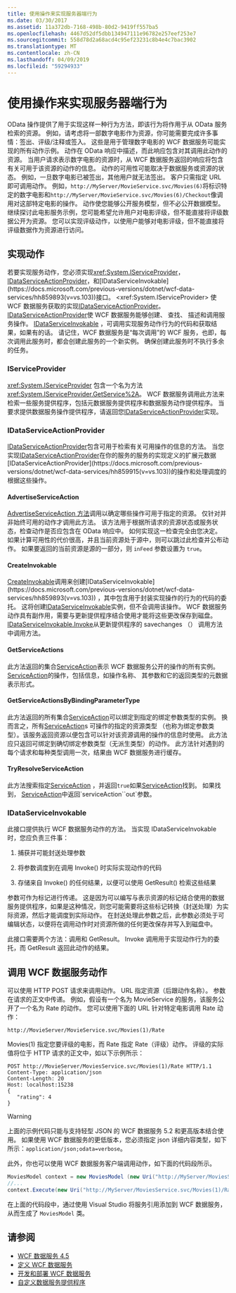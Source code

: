 ```yaml
---
title: 使用操作来实现服务器端行为
ms.date: 03/30/2017
ms.assetid: 11a372db-7168-498b-80d2-9419ff557ba5
ms.openlocfilehash: 4467d52df5dbb134947111e96782e257eef253e7
ms.sourcegitcommit: 558d78d2a68acd4c95ef23231c8b4e4c7bac3902
ms.translationtype: MT
ms.contentlocale: zh-CN
ms.lasthandoff: 04/09/2019
ms.locfileid: "59294933"
---
```

# <a name="using-actions-to-implement-server-side-behavior"></a>使用操作来实现服务器端行为

OData 操作提供了用于实现这样一种行为方法，即该行为将作用于从 OData 服务检索的资源。 例如，请考虑将一部数字电影作为资源，你可能需要完成许多事情：签出、评级/注释或签入。 这些是用于管理数字电影的 WCF 数据服务可能实现的所有动作示例。 动作在 OData 响应中描述，而此响应包含对其调用此动作的资源。 当用户请求表示数字电影的资源时，从 WCF 数据服务返回的响应将包含有关可用于该资源的动作的信息。 动作的可用性可能取决于数据服务或资源的状态。 例如，一旦数字电影已被签出，其他用户就无法签出。 客户只需指定 URL 即可调用动作。 例如，`http://MyServer/MovieService.svc/Movies(6)`将标识特定的数字电影和`http://MyServer/MovieService.svc/Movies(6)/Checkout`像调用对这部特定电影的操作。 动作使您能够公开服务模型，但不必公开数据模型。 继续探讨此电影服务示例，您可能希望允许用户对电影评级，但不能直接将评级数据公开为资源。 您可以实现评级动作，以使用户能够对电影评级，但不能直接将评级数据作为资源进行访问。
  
## <a name="implementing-an-action"></a>实现动作  
 若要实现服务动作，您必须实现<xref:System.IServiceProvider>， [IDataServiceActionProvider](https://docs.microsoft.com/previous-versions/dotnet/wcf-data-services/hh859915(v=vs.103))，和[IDataServiceInvokable](https://docs.microsoft.com/previous-versions/dotnet/wcf-data-services/hh859893(v=vs.103))接口。 <xref:System.IServiceProvider> 使 WCF 数据服务获取的实现[IDataServiceActionProvider](https://docs.microsoft.com/previous-versions/dotnet/wcf-data-services/hh859915(v=vs.103))。 [IDataServiceActionProvider](https://docs.microsoft.com/previous-versions/dotnet/wcf-data-services/hh859915(v=vs.103))使 WCF 数据服务能够创建、 查找、 描述和调用服务操作。 [IDataServiceInvokable](https://docs.microsoft.com/previous-versions/dotnet/wcf-data-services/hh859893(v=vs.103)) ，可调用实现服务动作行为的代码和获取结果，如果有的话。 请记住，WCF 数据服务是“每次调用”的 WCF 服务，也即，每次调用此服务时，都会创建此服务的一个新实例。  确保创建此服务时不执行多余的任务。  
  
### <a name="iserviceprovider"></a>IServiceProvider  
 <xref:System.IServiceProvider> 包含一个名为方法<xref:System.IServiceProvider.GetService%2A>。 WCF 数据服务调用此方法来检索一些服务提供程序，包括元数据服务提供程序和数据服务动作提供程序。 当要求提供数据服务操作提供程序，请返回您[IDataServiceActionProvider](https://docs.microsoft.com/previous-versions/dotnet/wcf-data-services/hh859915(v=vs.103))实现。  
  
### <a name="idataserviceactionprovider"></a>IDataServiceActionProvider  
 [IDataServiceActionProvider](https://docs.microsoft.com/previous-versions/dotnet/wcf-data-services/hh859915(v=vs.103))包含可用于检索有关可用操作的信息的方法。 当您实现[IDataServiceActionProvider](https://docs.microsoft.com/previous-versions/dotnet/wcf-data-services/hh859915(v=vs.103))在你的服务的服务的实现定义的扩展元数据[IDataServiceActionProvider](https://docs.microsoft.com/previous-versions/dotnet/wcf-data-services/hh859915(v=vs.103))的操作和处理调度的根据这些操作。  
  
#### <a name="advertiseserviceaction"></a>AdvertiseServiceAction  
 [AdvertiseServiceAction 方法](https://docs.microsoft.com/previous-versions/dotnet/wcf-data-services/hh859971(v=vs.103))调用以确定哪些操作可用于指定的资源。 仅针对并非始终可用的动作才调用此方法。 该方法用于根据所请求的资源状态或服务状态，检查动作是否应包含在 OData 响应中。 如何实现这一检查完全由您决定。 如果计算可用性的代价很高，并且当前资源处于源中，则可以跳过此检查并公布动作。 如果要返回的当前资源是源的一部分，则 `inFeed` 参数设置为 `true`。  
  
#### <a name="createinvokable"></a>CreateInvokable  
 [CreateInvokable](https://docs.microsoft.com/previous-versions/dotnet/wcf-data-services/hh859940(v=vs.103))调用来创建[IDataServiceInvokable](https://docs.microsoft.com/previous-versions/dotnet/wcf-data-services/hh859893(v=vs.103)) ，其中包含用于封装实现操作的行为的代码的委托。 这将创建[IDataServiceInvokable](https://docs.microsoft.com/previous-versions/dotnet/wcf-data-services/hh859893(v=vs.103))实例，但不会调用该操作。 WCF 数据服务动作具有副作用，需要与更新提供程序结合使用才能将这些更改保存到磁盘。 [IDataServiceInvokable.Invoke](https://docs.microsoft.com/previous-versions/dotnet/wcf-data-services/hh859924(v=vs.103))从更新提供程序的 savechanges （） 调用方法中调用方法。  
  
#### <a name="getserviceactions"></a>GetServiceActions  
 此方法返回的集合[ServiceAction](https://docs.microsoft.com/previous-versions/dotnet/wcf-data-services/hh544089(v=vs.103))表示 WCF 数据服务公开的操作的所有实例。 [ServiceAction](https://docs.microsoft.com/previous-versions/dotnet/wcf-data-services/hh544089(v=vs.103))的操作，包括信息，如操作名称、 其参数和它的返回类型的元数据表示形式。  
  
#### <a name="getserviceactionsbybindingparametertype"></a>GetServiceActionsByBindingParameterType  
 此方法返回的所有集合[ServiceAction](https://docs.microsoft.com/previous-versions/dotnet/wcf-data-services/hh544089(v=vs.103))可以绑定到指定的绑定参数类型的实例。 换而言之，所有[ServiceAction](https://docs.microsoft.com/previous-versions/dotnet/wcf-data-services/hh544089(v=vs.103))s 可操作的指定的资源类型 （也称为绑定参数类型）。该服务返回资源以便包含可以针对该资源调用的操作的信息时使用。 此方法应只返回可绑定到确切绑定参数类型（无派生类型）的动作。 此方法针对遇到的每个请求和每种类型调用一次，结果由 WCF 数据服务进行缓存。  
  
#### <a name="tryresolveserviceaction"></a>TryResolveServiceAction  
 此方法搜索指定[ServiceAction](https://docs.microsoft.com/previous-versions/dotnet/wcf-data-services/hh544089(v=vs.103)) ，并返回`true`如果[ServiceAction](https://docs.microsoft.com/previous-versions/dotnet/wcf-data-services/hh544089(v=vs.103))找到。 如果找到， [ServiceAction](https://docs.microsoft.com/previous-versions/dotnet/wcf-data-services/hh544089(v=vs.103))中返回`serviceAction``out`参数。  
  
### <a name="idataserviceinvokable"></a>IDataServiceInvokable  
 此接口提供执行 WCF 数据服务动作的方法。 当实现 IDataServiceInvokable 时，您应负责三件事：  
  
1. 捕获并可能封送处理参数  
  
2. 将参数调度到在调用 Invoke() 时实际实现动作的代码  
  
3. 存储来自 Invoke() 的任何结果，以便可以使用 GetResult() 检索这些结果  
  
 参数可作为标记进行传递。 这是因为可以编写与表示资源的标记结合使用的数据服务提供程序，如果是这种情况，则您可能需要将这些标记转换（封送处理）为实际资源，然后才能调度到实际动作。 在封送处理此参数之后，此参数必须处于可编辑状态，以便将在调用动作时对资源所做的任何更改保存并写入到磁盘中。  
  
 此接口需要两个方法：调用和 GetResult。 Invoke 调用用于实现动作行为的委托，而 GetResult 返回此动作的结果。  
  
## <a name="invoking-a-wcf-data-service-action"></a>调用 WCF 数据服务动作  
 可以使用 HTTP POST 请求来调用动作。 URL 指定资源（后跟动作名称）。 参数在请求的正文中传递。 例如，假设有一个名为 MovieService 的服务，该服务公开了一个名为 Rate 的动作。 您可以使用下面的 URL 针对特定电影调用 Rate 动作：  
  
 `http://MovieServer/MovieService.svc/Movies(1)/Rate`
  
 Movies(1) 指定您要评级的电影，而 Rate 指定 Rate（评级）动作。 评级的实际值将位于 HTTP 请求的正文中，如以下示例所示：  
  
```  
POST http://MovieServer/MoviesService.svc/Movies(1)/Rate HTTP/1.1   
Content-Type: application/json   
Content-Length: 20   
Host: localhost:15238  
{   
   "rating": 4   
}  
```  
  
> [!WARNING]
> 上面的示例代码只能与支持轻型 JSON 的 WCF 数据服务 5.2 和更高版本结合使用。 如果使用 WCF 数据服务的更低版本，您必须指定 json 详细内容类型，如下所示：`application/json;odata=verbose`。  
  
 此外，你也可以使用 WCF 数据服务客户端调用动作，如下面的代码段所示。  
  
```csharp
MoviesModel context = new MoviesModel (new Uri("http://MyServer/MoviesService.svc/"));  
//...  
context.Execute(new Uri("http://MyServer/MoviesService.svc/Movies(1)/Rate"), "POST", new BodyOperationParameter("rating",4) );
```
  
 在上面的代码段中，通过使用 Visual Studio 将服务引用添加到 WCF 数据服务，从而生成了 `MoviesModel` 类。  
  
## <a name="see-also"></a>请参阅

- [WCF 数据服务 4.5](../../../../docs/framework/data/wcf/index.md)
- [定义 WCF 数据服务](../../../../docs/framework/data/wcf/defining-wcf-data-services.md)
- [开发和部署 WCF 数据服务](../../../../docs/framework/data/wcf/developing-and-deploying-wcf-data-services.md)
- [自定义数据服务提供程序](../../../../docs/framework/data/wcf/custom-data-service-providers-wcf-data-services.md)
